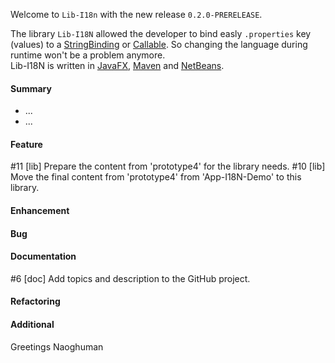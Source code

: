 Welcome to `Lib-I18n` with the new release `0.2.0-PRERELEASE`.

The library `Lib-I18N` allowed the developer to bind easly `.properties` key 
(values) to a [StringBinding] or [Callable<String>]. So changing the language 
during runtime won't be a problem anymore.  
Lib-I18N is written in [JavaFX], [Maven] and [NetBeans].



#### Summary
* ...
* ...



#### Feature
#11 [lib] Prepare the content from 'prototype4' for the library needs.
#10 [lib] Move the final content from 'prototype4' from 'App-I18N-Demo' to this library.



#### Enhancement



#### Bug



#### Documentation
#6 [doc] Add topics and description to the GitHub project.



#### Refactoring



#### Additional



Greetings
Naoghuman



[//]: # (Issues which will be integrated in this release)



[//]: # (Links)
[Callable<String>]:https://docs.oracle.com/javase/8/docs/api/index.html?java/util/concurrent/Callable.html
[JavaFX]:http://docs.oracle.com/javase/8/javase-clienttechnologies.htm
[Maven]:http://maven.apache.org/
[NetBeans]:https://netbeans.org/
[StringBinding]:https://docs.oracle.com/javase/8/javafx/api/javafx/beans/binding/StringBinding.html

